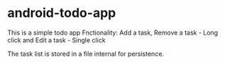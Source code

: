 # android-todo-app
This is a simple todo app
Fnctionality:
Add a task, 
Remove a task - Long click and 
Edit a task - Single click

The task list is stored in a file internal for persistence.

